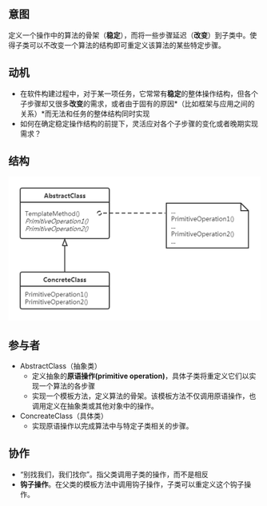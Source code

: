 ## 意图
定义一个操作中的算法的骨架（**稳定**），而将一些步骤延迟（**改变**）到子类中。使得子类可以不改变一个算法的结构即可重定义该算法的某些特定步骤。

## 动机
- 在软件构建过程中，对于某一项任务，它常常有**稳定**的整体操作结构，但各个子步骤却又很多**改变**的需求，或者由于固有的原因*（比如框架与应用之间的关系）*而无法和任务的整体结构同时实现
- 如何在确定稳定操作结构的前提下，灵活应对各个子步骤的变化或者晚期实现需求？

## 结构

![](image/TempleteMethod.png)

## 参与者

- AbstractClass（抽象类）
  - 定义抽象的**原语操作(primitive operation)**，具体子类将重定义它们以实现一个算法的各步骤
  - 实现一个模板方法，定义算法的骨架。该模板方法不仅调用原语操作，也调用定义在抽象类或其他对象中的操作。
- ConcreateClass（具体类）
  - 实现原语操作以完成算法中与特定子类相关的步骤。

## 协作

- “别找我们，我们找你”。指父类调用子类的操作，而不是相反
- **钩子操作**。在父类的模板方法中调用钩子操作，子类可以重定义这个钩子操作。
